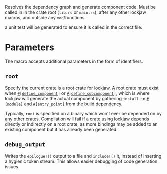 Resolves the dependency graph and generate component code. Must be called in in the crate root
(`lib.rs` or `main.rs`), after any other lockjaw macros, and outside any `mod`/functions

a unit test will be generated to ensure it is called in the correct file.

# Parameters

The macro accepts additional parameters in the form of identifiers.

## `root`

Specify the current crate is a root crate for lockjaw. A root crate must exist when
[`#[define_component]`](define_component) or [`#[define_subcomponent]`](define_subcomponent), which
is where lockjaw will generate the actual component by gathering `install_in` [`#[module]`](module)
and
[`#[entry_point]`](entry_point) from the build dependency.

Typically, `root` is specified on a binary which won't ever be depended on by any other crates.
Compilation will fail if a crate using lockjaw depends directly or indirectly on a root crate, as
more bindings may be added to an existing component but it has already been generated.

## `debug_output`

Writes the `epilogue!()` output to a file and `include!()` it, instead of inserting a hygienic token
stream. This allows easier debugging of code generation issues.